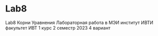 # Lab8
Lab8 Корни Уравнения
Лабораторная работа в МЭИ институт ИВТИ факультет ИВТ 1 курс 2 семестр 2023 4 вариант
